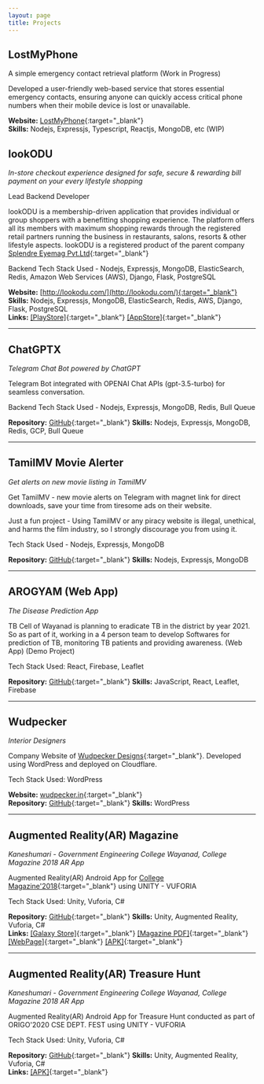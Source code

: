 ```yaml
---
layout: page
title: Projects
---
```

## LostMyPhone
A simple emergency contact retrieval platform (Work in Progress)

Developed a user-friendly web-based service that stores essential emergency contacts, ensuring anyone can quickly access critical phone numbers when their mobile device is lost or unavailable.

**Website:** [LostMyPhone](https://vishnukt.github.io/lostmyphone/){:target="_blank"}<br>
**Skills:** Nodejs, Expressjs, Typescript, Reactjs, MongoDB, etc (WIP)

## lookODU
*In-store checkout experience designed for safe, secure & rewarding bill payment on your every lifestyle shopping*

Lead Backend Developer

lookODU is a membership-driven application that provides individual or group shoppers with a benefitting shopping experience. The platform offers all its members with maximum shopping rewards through the registered retail partners running the business in restaurants, salons, resorts & other lifestyle aspects.
lookODU is a registered product of the parent company [Splendre Eyemag Pvt.Ltd](https://splendre.com/){:target="_blank"}

Backend Tech Stack Used - Nodejs, Expressjs, MongoDB, ElasticSearch, Redis, Amazon Web Services (AWS), Django, Flask, PostgreSQL

**Website:** [http://lookodu.com/](http://lookodu.com/){:target="_blank"}  
**Skills:** Nodejs, Expressjs, MongoDB, ElasticSearch, Redis, AWS, Django, Flask, PostgreSQL  
**Links:** [[PlayStore]](https://play.google.com/store/apps/details?id=com.splendre.lookodu){:target="_blank"} [[AppStore]](https://apps.apple.com/app/id1524276688){:target="_blank"}

---

## ChatGPTX
*Telegram Chat Bot powered by ChatGPT*

Telegram Bot integrated with OPENAI Chat APIs (gpt-3.5-turbo) for seamless conversation.

Backend Tech Stack Used - Nodejs, Expressjs, MongoDB, Redis, Bull Queue

**Repository:** [GitHub](https://github.com/vishnukt/chatgptx){:target="_blank"}
**Skills:** Nodejs, Expressjs, MongoDB, Redis, GCP, Bull Queue

---

## TamilMV Movie Alerter
*Get alerts on new movie listing in TamilMV*

Get TamilMV - new movie alerts on Telegram with magnet link for direct downloads, save your time from tiresome ads on their website.

Just a fun project - Using TamilMV or any piracy website is illegal, unethical, and harms the film industry, so I strongly discourage you from using it.

Tech Stack Used - Nodejs, Expressjs, MongoDB 

**Repository:** [GitHub](https://github.com/vishnukt/TamilMV-Movie-Alerter){:target="_blank"}
**Skills:** Nodejs, Expressjs, MongoDB

---

## AROGYAM (Web App)
*The Disease Prediction App*

TB Cell of Wayanad is planning to eradicate TB in the district by year 2021. So as part
of it, working in a 4 person team to develop Softwares for prediction of TB, monitoring
TB patients and providing awareness. (Web App) (Demo Project)

Tech Stack Used: React, Firebase, Leaflet

**Repository:** [GitHub](https://github.com/vishnukt/AROGYAM_Web-App){:target="_blank"} 
**Skills:** JavaScript, React, Leaflet, Firebase

---

## Wudpecker
*Interior Designers*

Company Website of [Wudpecker Designs](https://wudpecker.in/){:target="_blank"}. Developed using WordPress and deployed on Cloudflare.

Tech Stack Used: WordPress

**Website:** [wudpecker.in](https://wudpecker.in/){:target="_blank"}<br>
**Repository:** [GitHub](https://github.com/vishnukt/wudpecker.in){:target="_blank"}
**Skills:** WordPress

---

## Augmented Reality(AR) Magazine
*Kaneshumari - Government Engineering College Wayanad, College Magazine 2018 AR App*

Augmented Reality(AR) Android App for [College Magazine'2018](https://kaneshumari.blogspot.com/){:target="_blank"} using UNITY - VUFORIA

Tech Stack Used: Unity, Vuforia, C#

**Repository:** [GitHub](https://github.com/vishnukt/AR-Magazine-18---GEC-WAYANAD){:target="_blank"} 
**Skills:** Unity, Augmented Reality, Vuforia, C#  
**Links:** [[Galaxy Store]](https://galaxystore.samsung.com/detail/com.kt.GECW_MAGAZINE18_AR){:target="_blank"} [[Magazine PDF]](https://drive.google.com/file/d/1oLtyAh1L9OzPl1kd-0Jh4w7oreiW37NI/view){:target="_blank"} [[WebPage]](https://kaneshumariar.blogspot.com/){:target="_blank"} [[APK]](https://drive.google.com/file/d/12SgiHc0izbWP8NDv5yWli6NPmsIDGtKF/view){:target="_blank"}

---

## Augmented Reality(AR) Treasure Hunt
*Kaneshumari - Government Engineering College Wayanad, College Magazine 2018 AR App*

Augmented Reality(AR) Android App for Treasure Hunt conducted as
part of ORIGO'2020 CSE DEPT. FEST using UNITY - VUFORIA

Tech Stack Used: Unity, Vuforia, C#

**Repository:** [GitHub](https://github.com/vishnukt/AR-Treasure-Hunt){:target="_blank"} 
**Skills:** Unity, Augmented Reality, Vuforia, C#  
**Links:** [[APK]](https://drive.google.com/file/d/1KugcDltngbENseSrHY7Ut9FxdFTTekWi/view){:target="_blank"} 